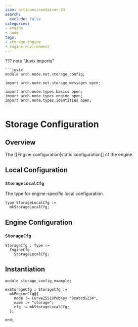 ```yaml
---
icon: octicons/container-24
search:
  exclude: false
categories:
- engine
- node
tags:
- storage-engine
- engine-environment
---
```


??? note "Juvix imports"

    ```juvix
    module arch.node.net.storage_config;

    import arch.node.net.storage_messages open;
    
    import arch.node.types.basics open;
    import arch.node.types.engine open;
    import arch.node.types.identities open;
    ```

# Storage Configuration

## Overview

The [[Engine configuration|static configuration]] of the engine.

## Local Configuration

### `StorageLocalCfg`

The type for engine-specific local configuration.

<!-- --8<-- [start:StorageLocalCfg] -->
```juvix
type StorageLocalCfg :=
  mkStorageLocalCfg;
```
<!-- --8<-- [end:StorageLocalCfg] -->

## Engine Configuration

### `StorageCfg`

<!-- --8<-- [start:StorageCfg] -->
```juvix
StorageCfg : Type :=
  EngineCfg
    StorageLocalCfg;
```
<!-- --8<-- [end:StorageCfg] -->

## Instantiation

<!-- --8<-- [start:exStorageCfg] -->
```juvix extract-module-statements
module storage_config_example;

exStorageCfg : StorageCfg :=
  mkEngineCfg@{
    node := Curve25519PubKey "0xabcd1234";
    name := "storage";
    cfg := mkStorageLocalCfg;
  };

end;
```
<!-- --8<-- [end:exStorageCfg] -->
